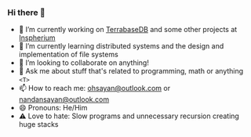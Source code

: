 ### Hi there 👋

- 🔭 I’m currently working on [TerrabaseDB](https://github.com/terrabasedb/terrabasedb) and some other projects at [Inspherium](https://github.com/inspherium)
- 🌱 I’m currently learning distributed systems and the design and implementation of file systems
- 👯 I’m looking to collaborate on anything!
- 💬 Ask me about stuff that's related to programming, math or anything `<T>`
- 📫 How to reach me: ohsayan@outlook.com or nandansayan@outlook.com
- 😄 Pronouns: He/Him
- ⚠️ Love to hate: Slow programs and unnecessary recursion creating huge stacks
